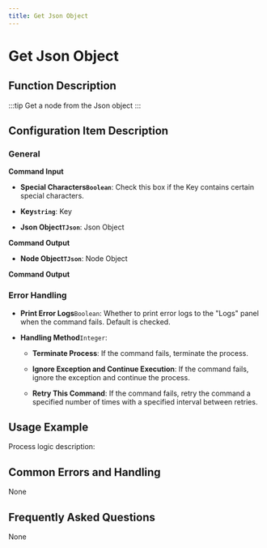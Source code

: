 ```yaml
---
title: Get Json Object
---
```


# Get Json Object

## Function Description

:::tip 
Get a node from the Json object
:::

## Configuration Item Description

### General

**Command Input**

- **Special Characters`Boolean`**: Check this box if the Key contains certain special characters.

- **Key`string`**: Key

- **Json Object`TJson`**: Json Object


**Command Output**

- **Node Object`TJson`**: Node Object


**Command Output**

### Error Handling

- **Print Error Logs**`Boolean`: Whether to print error logs to the "Logs" panel when the command fails. Default is checked. 

- **Handling Method**`Integer`:

    - **Terminate Process**: If the command fails, terminate the process.

    - **Ignore Exception and Continue Execution**: If the command fails, ignore the exception and continue the process.

    - **Retry This Command**: If the command fails, retry the command a specified number of times with a specified interval between retries.

## Usage Example

Process logic description:

## Common Errors and Handling

None

## Frequently Asked Questions

None

